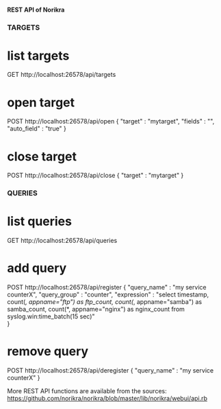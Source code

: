 #### REST API of Norikra ####


### TARGETS ###

# list targets
GET http://localhost:26578/api/targets

# open target
POST http://localhost:26578/api/open
{ "target" : "mytarget", "fields" : "", "auto_field" : "true" }

# close target
POST http://localhost:26578/api/close
{ "target" : "mytarget" } 


### QUERIES ###

# list queries
GET http://localhost:26578/api/queries

# add query
POST http://localhost:26578/api/register
{
    "query_name" : "my service counterX",
    "query_group" : "counter",
    "expression" : "select timestamp, count(*, appname=\"ftp\") as ftp_count,  count(*, appname=\"samba\") as samba_count,  count(*, appname=\"nginx\") as nginx_count  from syslog.win:time_batch(15 sec)"    
}

# remove query
POST http://localhost:26578/api/deregister
{ "query_name" : "my service counterX" }


More REST API functions are available from the sources:
https://github.com/norikra/norikra/blob/master/lib/norikra/webui/api.rb
